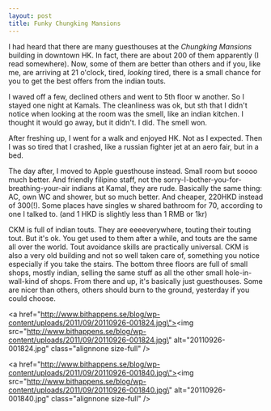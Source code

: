 ```yaml
---
layout: post
title: Funky Chungking Mansions
---
```


I had heard that there are many guesthouses at the *Chungking Mansions* building in downtown HK. In fact, there are about 200 of them apparently (I read somewhere). Now, some of them are better than others and if you, like me, are arriving at 21 o\'clock, tired, *looking* tired, there is a small chance for you to get the best offers from the indian touts.

I waved off a few, declined others and went to 5th floor w another. So I stayed one night at Kamals. The cleanliness was ok, but sth that I didn\'t notice when looking at the room was the smell, like an indian kitchen. I thought it would go away, but it didn\'t. I did. The smell won.

After freshing up, I went for a walk and enjoyed HK. Not as I expected. Then I was so tired that I crashed, like a russian fighter jet at an aero fair, but in a bed.

The day after, I moved to Apple guesthouse instead. Small room but soooo much better. And friendly filipino staff, not the sorry-I-bother-you-for-breathing-your-air indians at Kamal, they are rude. Basically the same thing: AC, own WC and shower, but so much better. And cheaper, 220HKD instead of 300(!). Some places have singles w shared bathroom for 70, according to one I talked to. (and 1 HKD is slightly less than 1 RMB or 1kr)

CKM is full of indian touts. They are eeeeverywhere, touting their touting tout. But it\'s ok. You get used to them after a while, and touts are the same all over the world. Tout avoidance skills are practically universal. CKM is also a very old building and not so well taken care of, something you notice especially if you take the stairs. The bottom three floors are full of small shops, mostly indian, selling the same stuff as all the other small hole-in-wall-kind of shops. From there and up, it\'s basically just guesthouses. Some are nicer than others, others should burn to the ground, yesterday if you could choose.





<a href=\"http://www.bithappens.se/blog/wp-content/uploads/2011/09/20110926-001824.jpg\"><img src=\"http://www.bithappens.se/blog/wp-content/uploads/2011/09/20110926-001824.jpg\" alt=\"20110926-001824.jpg\" class=\"alignnone size-full\" /></a>

<a href=\"http://www.bithappens.se/blog/wp-content/uploads/2011/09/20110926-001840.jpg\"><img src=\"http://www.bithappens.se/blog/wp-content/uploads/2011/09/20110926-001840.jpg\" alt=\"20110926-001840.jpg\" class=\"alignnone size-full\" /></a>